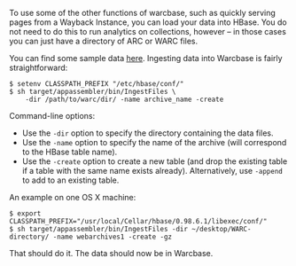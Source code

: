 To use some of the other functions of warcbase, such as quickly serving pages from a Wayback Instance, you can load your data into HBase. You do not need to do this to run analytics on collections, however – in those cases you can just have a directory of ARC or WARC files.

You can find some sample data [here](https://archive.org/details/ExampleArcAndWarcFiles). Ingesting data into Warcbase is fairly straightforward:

```
$ setenv CLASSPATH_PREFIX "/etc/hbase/conf/"
$ sh target/appassembler/bin/IngestFiles \
    -dir /path/to/warc/dir/ -name archive_name -create
```

Command-line options:

+ Use the `-dir` option to specify the directory containing the data files.
+ Use the `-name` option to specify the name of the archive (will correspond to the HBase table name).
+ Use the `-create` option to create a new table (and drop the existing table if a table with the same name exists already). Alternatively, use `-append` to add to an existing table.

An example on one OS X machine:

```
$ export CLASSPATH_PREFIX="/usr/local/Cellar/hbase/0.98.6.1/libexec/conf/"
$ sh target/appassembler/bin/IngestFiles -dir ~/desktop/WARC-directory/ -name webarchives1 -create -gz
```

That should do it. The data should now be in Warcbase.